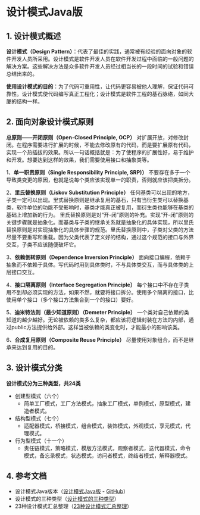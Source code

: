 # 设计模式Java版

## 1. 设计模式概述

**设计模式（Design Pattern）**：代表了最佳的实践，通常被有经验的面向对象的软件开发人员所采用。设计模式是软件开发人员在软件开发过程中面临的一般问题的解决方案。这些解决方法是众多软件开发人员经过相当长的一段时间的试验和错误总结出来的。

**使用设计模式的目的**：为了代码可重用性，让代码更容易被他人理解，保证代码可靠性。设计模式使代码编写真正工程化；设计模式是软件工程的基石脉络，如同大厦的结构一样。

## 2. 面向对象设计模式原则

**总原则——开闭原则（Open-Closed Principle, OCP）**
对扩展开放，对修改封闭。在程序需要进行扩展的时候，不能去修改原有的代码，而是要扩展原有代码，实现一个热插拔的效果。所以一句话概括就是：为了使程序的扩展性好，易于维护和开发。想要达到这样的效果，我们需要使用接口和抽象类等。

1、**单一职责原则（Single Responsibility Principle, SRP)）**
不要存在多于一个导致类变更的原因，也就是说每个类应该实现单一的职责，否则就应该把类拆分。

2、**里氏替换原则（Liskov Substitution Principle）**
任何基类可以出现的地方，子类一定可以出现。里式替换原则是继承复用的基石，只有当衍生类可以替换基类，软件单位的功能不受影响时，基类才能真正被复用，而衍生类也能够在基类的基础上增加新的行为。
里氏替换原则是对“开-闭”原则的补充。实现“开-闭”原则的关键步骤就是抽象化。而基类与子类的继承关系就是抽象化的具体实现，所以里氏替换原则是对实现抽象化的具体步骤的规范。里氏替换原则中，子类对父类的方法尽量不要重写和重载。因为父类代表了定义好的结构，通过这个规范的接口与外界交互，子类不应该随便破坏它。

3、**依赖倒转原则（Dependence Inversion Principle）**
面向接口编程，依赖于抽象而不依赖于具体。写代码时用到具体类时，不与具体类交互，而与具体类的上层接口交互。

4、**接口隔离原则（Interface Segregation Principle）**
每个接口中不存在子类用不到却必须实现的方法，如果不然，就要将接口拆分。使用多个隔离的接口，比使用单个接口（多个接口方法集合到一个的接口）要好。

5、**迪米特法则（最少知道原则）（Demeter Principle）**
一个类对自己依赖的类知道的越少越好。无论被依赖的类多么复杂，都应该将逻辑封装在方法的内部，通过public方法提供给外部。这样当被依赖的类变化时，才能最小的影响该类。

6、**合成复用原则（Composite Reuse Principle）**
尽量使用对象组合，而不是继承来达到复用的目的。

## 3. 设计模式分类

**设计模式分为三种类型，共24类**

- 创建型模式（六个）
  - 简单工厂模式，工厂方法模式，抽象工厂模式，单例模式，原型模式，建造者模式。
- 结构型模式（七个）
  - 适配器模式，桥接模式，组合模式，装饰模式，外观模式，享元模式，代理模式。
- 行为型模式（十一个）
  - 责任链模式，策略模式，模版方法模式，观察者模式，迭代器模式，命令模式，备忘录模式，状态模式，访问者模式，终结者模式，解释器模式。

## 4. 参考文档

- 设计模式Java版本（[设计模式Java版](https://gof.quanke.name/) - [GitHub](https://github.com/quanke/design-pattern-java)）
- 设计模式的三种类型（[设计模式的三种类型](https://blog.csdn.net/cyjch/article/details/51506525)）
- 23种设计模式汇总整理（[23种设计模式汇总整理](https://blog.csdn.net/jason0539/article/details/44956775)）